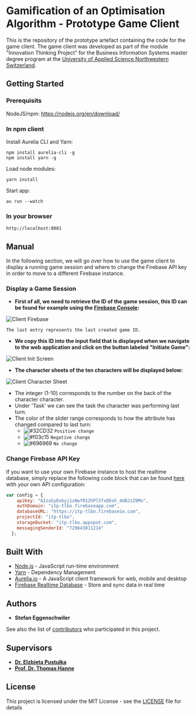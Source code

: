 # Gamiﬁcation of an Optimisation Algorithm - Prototype Game Client

This is the repository of the prototype artefact containing the code for the game client. The game client was developed as part of the module "Innovation Thinking Project" for the Business Information Systems master degree program at the [University of Applied Science Northwestern Switzerland](https://www.fhnw.ch/en/degree-programmes/business/msc-bis).

## Getting Started

### Prerequisits

NodeJS/npm: https://nodejs.org/en/download/

### In npm client
Install Aurelia CLI and Yarn:

```
npm install aurelia-cli -g
npm install yarn -g
```

Load node modules:
```
yarn install
```

Start app:
```
au run --watch
```
### In your browser
```
http://localhost:8081
```

## Manual
In the following section, we will go over how to use the game client to display a running game session and where to change the Firebase API key in order to move to a different Firebase instance.

### Display a Game Session

* **First of all, we need to retrieve the ID of the game session, this ID can be found for example using the [Firebase Console](https://console.firebase.google.com/):**

![Client Firebase](https://drive.switch.ch/index.php/s/uu0jnEqBLu2H9Xa/download?path=%2F&files=Client_Firebase.PNG)

```
The last entry represents the last created game ID.
```

* **We copy this ID into the input field that is displayed when we navigate to the web application and click on the button labeled "Initiate Game":**

![Client Init Screen](https://drive.switch.ch/index.php/s/uu0jnEqBLu2H9Xa/download?path=%2F&files=Client_Init.PNG)
* **The character sheets of the ten characters will be displayed below:**

![Client Character Sheet](https://drive.switch.ch/index.php/s/uu0jnEqBLu2H9Xa/download?path=%2F&files=Client_Sheet.PNG)

* The integer (1-10) corresponds to the number on the back of the character character.
* Under 'Task' we can see the task the character was performing last turn.
* The color of the slider range corresponds to how the attribute has changed compared to last turn:
  * ![#32CD32](https://placehold.it/15/32CD32/000000?text=+) `Positive change`
  * ![#f03c15](https://placehold.it/15/f03c15/000000?text=+) `Negative change`
  * ![#696969](https://placehold.it/15/696969/000000?text=+) `No change`

### Change Firebase API Key

If you want to use your own Firebase instance to host the realtime database, simply replace the following code block that can be found [here](https://github.com/StefanEggenschwiler/TLBO-GameClient/blob/master/src/main.ts#L39) with your own API configuration:
```javascript
var config = {
    apiKey: "AIzaSyDxbyj1sNwfR12hPl5fxDEoh_4UBJzZ9Mo",
    authDomain: "itp-tlbo.firebaseapp.com",
    databaseURL: "https://itp-tlbo.firebaseio.com",
    projectId: "itp-tlbo",
    storageBucket: "itp-tlbo.appspot.com",
    messagingSenderId: "729643811214"
  };
```

## Built With

* [Node.js](https://nodejs.org/en/) - JavaScript run-time environment
* [Yarn](https://yarnpkg.com/lang/en/) - Dependency Management 
* [Aurelia.io](https://aurelia.io/) - A JavaScript client framework for web, mobile and desktop
* [Firebase Realtime Database](https://firebase.google.com/products/realtime-database/) - Store and sync data in real time

## Authors

* **Stefan Eggenschwiler**

See also the list of [contributors](https://github.com/StefanEggenschwiler/TLBO-GameClient/contributors) who participated in this project.

## Supervisors

* **[Dr. Elzbieta Pustulka](https://www.fhnw.ch/de/personen/elzbieta-pustulka)**
* **[Prof. Dr. Thomas Hanne](https://www.fhnw.ch/de/personen/thomas-hanne)**

## License

This project is licensed under the MIT License - see the [LICENSE](LICENSE) file for details
